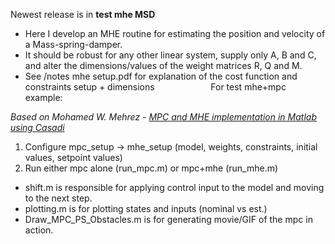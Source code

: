Newest release is in **test mhe MSD**
  - Here I develop an MHE routine for estimating the position and velocity of a Mass-spring-damper.
  - It should be robust for any other linear system, supply only A, B and C, and alter the dimensions/values of the weight matrices R, Q and M.
  - See /notes mhe setup.pdf for explanation of the cost function and constraints setup + dimensions
  
 
 
 
For test mhe+mpc example:

*Based on Mohamed W. Mehrez - [MPC and MHE implementation in Matlab using Casadi](https://www.youtube.com/watch?v=RrnkPrcpyEA&list=PLK8squHT_Uzej3UCUHjtOtm5X7pMFSgAL)*
1. Configure mpc_setup -> mhe_setup (model, weights, constraints, initial values, setpoint values)
2. Run either mpc alone (run_mpc.m) or mpc+mhe (run_mhe.m)

- shift.m is responsible for applying control input to the model and moving to the next step.
- plotting.m is for plotting states and inputs (nominal vs est.)
- Draw_MPC_PS_Obstacles.m is for generating movie/GIF of the mpc in action.
